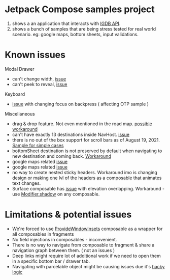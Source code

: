 # Jetpack Compose samples project

1) shows a an application that interacts with [IGDB API](https://api-docs.igdb.com/#about).
2) shows a bunch of samples that are being stress tested for real world scenario. eg: google maps, bottom sheets, input validations.


# Known issues

Modal Drawer
- can't change width, [issue](https://issuetracker.google.com/issues/190879368)
- can't peek to reveal, [issue](https://issuetracker.google.com/issues/167408603)

Keyboard
- [issue](https://issuetracker.google.com/issues/187746439) with changing focus on backpress ( affecting OTP sample )

Miscellaneous
- drag & drop feature. Not even mentioned in the road map. [possible workaround](https://stackoverflow.com/questions/64913067/reorder-lazycolumn-items-with-drag-drop)
- can't have exactly 13 destinations inside NavHost. [issue](https://issuetracker.google.com/issues/195752907)
- there is no out of the box support for scroll bars as of August 19, 2021. [Sample for simple cases](https://stackoverflow.com/questions/66341823/jetpack-compose-scrollbars/68056586#68056586)
- bottomSheet destination is not preserved by default when navigating to new destination and coming back. [Workaround](https://medium.com/@theapache64/saving-bottomsheets-state-%EF%B8%8F-d9426cafbcbb)
- google maps related [issue](https://github.com/googlemaps/android-maps-utils/issues/949)
- google maps related [issue](https://issuetracker.google.com/issues/197880217)
- no way to create nested sticky headers. Workaround imo is changing design or making one lvl of the headers as a composable that animates text changes.
- Surface composable has [issue](https://issuetracker.google.com/issues/198313901) with elevation overlapping. Workaround - use [Modifier.shadow](https://developer.android.com/reference/kotlin/androidx/compose/ui/draw/package-summary#(androidx.compose.ui.Modifier).shadow(androidx.compose.ui.unit.Dp,androidx.compose.ui.graphics.Shape,kotlin.Boolean)) on any composable.

# Limitations & potential issues
- We're forced to use [ProvideWindowInsets](https://google.github.io/accompanist/insets/#usage) composable as a wrapper for all composables in fragments
- No field injections in composables - inconvenient.
- There is no way to navigate from composable to fragment & share a navigation graph between them. ( not an issues )
- Deep links might require lot of additional work if we need to open them in a specific bottom bar / drawer tab.
- Navigating with parcelable object might be causing issues due it's [hacky logic](https://github.com/Skyyo/IGDB-Browser/blob/e4279d7cecb50aca32aacdc712f9ed2fdd11aade/app/src/main/java/com/skyyo/igdbbrowser/extensions/NavControllerExtensions.kt#L48-L57)
